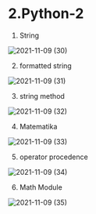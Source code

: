 # 2.Python-2

1. String


![2021-11-09 (30)](https://user-images.githubusercontent.com/93031988/140885175-d5650a08-99d1-44a3-b5b4-69c900714d5b.png)

2. formatted string


 ![2021-11-09 (31)](https://user-images.githubusercontent.com/93031988/140885316-b9e9bbce-3a87-4504-b155-a27094c62166.png)
 
 3. string method 
 

![2021-11-09 (32)](https://user-images.githubusercontent.com/93031988/140885604-a5832ff7-cf68-4541-86e1-b87068cf37fa.png)

4. Matematika


![2021-11-09 (33)](https://user-images.githubusercontent.com/93031988/140886932-b861a4fe-114d-4b9a-bc28-802e92cc9cca.png)

5. operator procedence


![2021-11-09 (34)](https://user-images.githubusercontent.com/93031988/140887745-1bcd83e4-d719-4a65-a1b4-1918408cdbce.png)

6. Math Module


![2021-11-09 (35)](https://user-images.githubusercontent.com/93031988/140888120-fda6d4e7-a90a-4519-aa57-f20eb278dfe7.png)

























